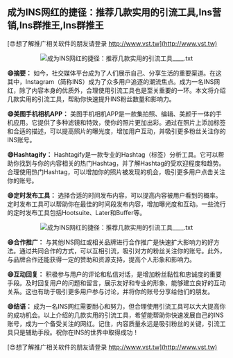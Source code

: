 ## **成为INS网红的捷径：推荐几款实用的引流工具,Ins营销,Ins群推王,Ins群推王**

[😍想了解推广相关软件的朋友请登录 http://www.vst.tw](http://www.vst.tw)

 <center><img src="https://vst.tw/MP4/tuiguang/png/4.png" alt="成为INS网红的捷径：推荐几款实用的引流工具____.txt"></center>

**😄摘要：**
如今，社交媒体平台成为了人们展示自己、分享生活的重要渠道。在这其中，Instagram（简称INS）成为了众多用户追逐的潮流焦点。成为一名INS网红，除了内容本身的优质外，合理使用引流工具也是至关重要的一环。本文将介绍几款实用的引流工具，帮助你快速提升INS粉丝数量和影响力。

**😄美图手机相机APP：**
美图手机相机APP是一款集拍照、编辑、美颜于一体的手机应用。它提供了多种滤镜和特效，使你的照片更加出彩。通过在照片上添加标签和合适的描述，可以提高照片的曝光度，增加用户互动，并吸引更多粉丝关注你的INS账号。

**😄Hashtagify：**
Hashtagify是一款专业的Hashtag（标签）分析工具。它可以帮助你找到与你的内容相关的热门Hashtag，并了解Hashtag的受欢迎程度和趋势。合理使用热门Hashtag，可以增加你的照片被发现的机会，吸引更多用户点击关注你的账号。

**😄定时发布工具：**
选择合适的时间发布内容，可以提高内容被用户看到的概率。定时发布工具可以帮助你在最佳的时间段发布内容，增加曝光度和互动。一些流行的定时发布工具包括Hootsuite、Later和Buffer等。

 <center><img src="https://vst.tw/MP4/tuiguang/png/1.png" alt="成为INS网红的捷径：推荐几款实用的引流工具____.txt"></center>

**😄合作推广：**
与其他INS网红或相关品牌进行合作推广是快速扩大影响力的好方法。通过共同合作的方式，可以互相引流，吸引对方的粉丝关注你的账号。此外，与品牌合作还能获得一定的赞助和资源支持，提高个人形象和影响力。

**😄互动回复：**
积极参与用户的评论和私信对话，是增加粉丝黏性和忠诚度的重要手段。及时回复用户的问题和留言，展示友好和专业的形象，能够建立良好的互动关系。这也有助于吸引更多用户参与讨论，并将你的账号分享给他们的朋友。

**😄结语：**
成为一名INS网红需要耐心和努力，但合理使用引流工具可以大大提高你的成功机会。以上介绍的几款实用的引流工具，希望能帮助你快速发展自己的INS账号，成为一个备受关注的网红。记住，内容质量永远是吸引粉丝的关键，引流工具只是辅助手段。祝你在INS的世界中取得成功！

[😍想了解推广相关软件的朋友请登录 http://www.vst.tw](http://www.vst.tw)



